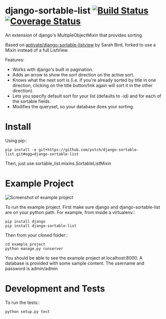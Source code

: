 django-sortable-list [![Build Status](https://travis-ci.org/pstch/django-sortable-list.png?branch=master)](https://travis-ci.org/pstch/django-sortable-list) [![Coverage Status](https://coveralls.io/repos/pstch/django-sortable-list/badge.png?branch=master)](https://coveralls.io/r/pstch/django-sortable-list?branch=master)
========================
An extension of django's MultipleObjectMixin that provides sorting.

Based on [aptivate/django-sortable-listview](https://github.com/aptivate/django-sortable-listview) by Sarah Bird, forked to use a Mixin instead of a full ListView.

Features:
- Works with django's built in pagination.
- Adds an arrow to show the sort direction on the active sort.
- Knows what the next sort is (i.e. if you're already sorted by title in one direction, clicking on the title button/link again will sort it in the other direction).
- Lets you specify default sort for your list (defaults to -id) and for each of the sortable fields.
- Modifies the queryset, so your database does your sorting.

Install
=======
Using pip::

    pip install -e git+https://github.com/pstch/django-sortable-list.git#egg=django-sortable-list

Then, just use sortable_list.mixins.SortableListMixin

Example Project
===============
![Screenshot of example project](/example_project/screenshot.png)

To run the example project. First make sure django and django-sortable-list are on your python path. For example, from inside a virtualenv::

    pip install django
    pip install django-sortable-list

Then from your cloned folder::

    cd example_project
    python manage.py runserver

You should be able to see the example project at localhost:8000. A database is provided with some sample content. The username and password is admin/admin

Development and Tests
=====================

To run the tests::

    python setup.py test
